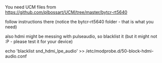 You need UCM files from https://github.com/plbossart/UCM/tree/master/bytcr-rt5640

follow instructions there (notice the bytcr-rt5640 folder - that is what you need)

also hdmi might be messing with pulseaudio, so blacklist it (but it might not :P - please test it for your device)

echo 'blacklist snd_hdmi_lpe_audio' >> /etc/modprobe.d/50-block-hdmi-audio.conf
